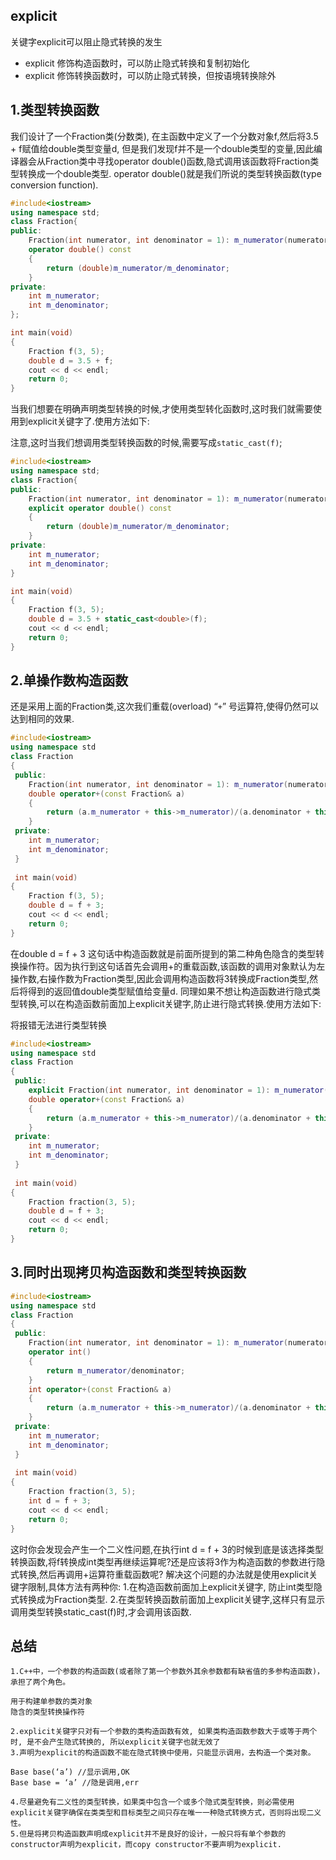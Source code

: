 ## explicit

关键字explicit可以阻止隐式转换的发生

- explicit 修饰构造函数时，可以防止隐式转换和复制初始化
- explicit 修饰转换函数时，可以防止隐式转换，但按语境转换除外

## 1.类型转换函数

我们设计了一个Fraction类(分数类), 在主函数中定义了一个分数对象f,然后将3.5 + f赋值给double类型变量d, 但是我们发现f并不是一个double类型的变量,因此编译器会从Fraction类中寻找operator double()函数,隐式调用该函数将Fraction类型转换成一个double类型. operator double()就是我们所说的类型转换函数(type conversion function).

```c++
#include<iostream>
using namespace std;
class Fraction{
public:
    Fraction(int numerator, int denominator = 1): m_numerator(numerator), m_denominator(denominator){}
    operator double() const
    {
        return (double)m_numerator/m_denominator;
    }
private:
    int m_numerator;
    int m_denominator;
};

int main(void)
{
    Fraction f(3, 5);
    double d = 3.5 + f;
    cout << d << endl;
    return 0;
}

```

当我们想要在明确声明类型转换的时候,才使用类型转化函数时,这时我们就需要使用到explicit关键字了.使用方法如下:

注意,这时当我们想调用类型转换函数的时候,需要写成`static_cast(f)`;

```C++
#include<iostream>
using namespace std;
class Fraction{
public:
	Fraction(int numerator, int denominator = 1): m_numerator(numerator), m_denominator(denominator){}
	explicit operator double() const
	{
		return (double)m_numerator/m_denominator;
	}
private:
	int m_numerator;
	int m_denominator;
}

int main(void)
{
	Fraction f(3, 5);
	double d = 3.5 + static_cast<double>(f);
	cout << d << endl;
	return 0;
}

```

## 2.单操作数构造函数

还是采用上面的Fraction类,这次我们重载(overload) “`+`” 号运算符,使得仍然可以达到相同的效果.

```C++
#include<iostream>
using namespace std
class Fraction
{
 public:
 	Fraction(int numerator, int denominator = 1): m_numerator(numerator), m_denominator(denominator){}
 	double operator+(const Fraction& a)
 	{
 		return (a.m_numerator + this->m_numerator)/(a.denominator + this->m_denominator);
 	}
 private:
 	int m_numerator;
	int m_denominator;
 }
 
 int main(void)
{
	Fraction f(3, 5);
	double d = f + 3;
	cout << d << endl;
	return 0;
}

```

在double d = f + 3 这句话中构造函数就是前面所提到的第二种角色隐含的类型转换操作符。因为执行到这句话首先会调用+的重载函数,该函数的调用对象默认为左操作数,右操作数为Fraction类型,因此会调用构造函数将3转换成Fraction类型,然后将得到的返回值double类型赋值给变量d.
同理如果不想让构造函数进行隐式类型转换,可以在构造函数前面加上explicit关键字,防止进行隐式转换.使用方法如下:

将报错无法进行类型转换

```C++
#include<iostream>
using namespace std
class Fraction
{
 public:
 	explicit Fraction(int numerator, int denominator = 1): m_numerator(numerator), m_denominator(denominator){}
 	double operator+(const Fraction& a)
 	{
 		return (a.m_numerator + this->m_numerator)/(a.denominator + this->m_denominator);
 	}
 private:
 	int m_numerator;
	int m_denominator;
 }
 
 int main(void)
{
	Fraction fraction(3, 5);
	double d = f + 3;
	cout << d << endl;
	return 0;
}

```

## 3.同时出现拷贝构造函数和类型转换函数

```C++
#include<iostream>
using namespace std
class Fraction
{
 public:
 	Fraction(int numerator, int denominator = 1): m_numerator(numerator), m_denominator(denominator){}
 	operator int()
 	{
 		return m_numerator/denominator;
 	}
 	int operator+(const Fraction& a)
 	{
 		return (a.m_numerator + this->m_numerator)/(a.denominator + this->m_denominator);
 	}
 private:
 	int m_numerator;
	int m_denominator;
 }
 
 int main(void)
{
	Fraction fraction(3, 5);
	int d = f + 3;
	cout << d << endl;
	return 0;
}

```

这时你会发现会产生一个二义性问题,在执行int d = f + 3的时候到底是该选择类型转换函数,将f转换成int类型再继续运算呢?还是应该将3作为构造函数的参数进行隐式转换,然后再调用+运算符重载函数呢?
解决这个问题的办法就是使用explicit关键字限制,具体方法有两种你:
1.在构造函数前面加上explicit关键字, 防止int类型隐式转换成为Fraction类型.
2.在类型转换函数前面加上explicit关键字,这样只有显示调用类型转换static_cast<int>(f)时,才会调用该函数.

## 总结

    1.C++中，一个参数的构造函数(或者除了第一个参数外其余参数都有缺省值的多参构造函数)，承担了两个角色。
    
    用于构建单参数的类对象
    隐含的类型转换操作符
    
    2.explicit关键字只对有一个参数的类构造函数有效, 如果类构造函数参数大于或等于两个时, 是不会产生隐式转换的, 所以explicit关键字也就无效了
    3.声明为explicit的构造函数不能在隐式转换中使用，只能显示调用，去构造一个类对象。
    
    Base base(‘a’) //显示调用,OK
    Base base = ‘a’ //隐是调用,err
    
    4.尽量避免有二义性的类型转换，如果类中包含一个或多个隐式类型转换，则必需使用explicit关键字确保在类类型和目标类型之间只存在唯一一种隐式转换方式，否则将出现二义性。
    5.但是将拷贝构造函数声明成explicit并不是良好的设计，一般只将有单个参数的constructor声明为explicit，而copy constructor不要声明为explicit.